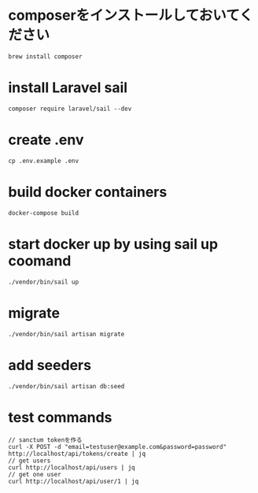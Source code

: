 # composerをインストールしておいてください
```
brew install composer
```
# install Laravel sail
```
composer require laravel/sail --dev
```
# create .env
```
cp .env.example .env
```

# build docker containers
```
docker-compose build
```

# start docker up by using sail up coomand
```
./vendor/bin/sail up
```

# migrate
```
./vendor/bin/sail artisan migrate
```
# add seeders
```
./vendor/bin/sail artisan db:seed
```
# test commands
``` 
// sanctum tokenを作る
curl -X POST -d "email=testuser@example.com&password=password"  http://localhost/api/tokens/create | jq
// get users
curl http://localhost/api/users | jq
// get one user
curl http://localhost/api/user/1 | jq

```
